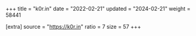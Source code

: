 +++
title = "k0r.in"
date = "2022-02-21"
updated = "2024-02-21"
weight = 58441

[extra]
source = "https://k0r.in"
ratio = 7
size = 57
+++
